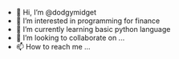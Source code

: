 - 👋 Hi, I’m @dodgymidget
- 👀 I’m interested in programming for finance
- 🌱 I’m currently learning basic python language
- 💞️ I’m looking to collaborate on ...
- 📫 How to reach me ...

<!---
dodgymidget/dodgymidget is a ✨ special ✨ repository because its `README.md` (this file) appears on your GitHub profile.
You can click the Preview link to take a look at your changes.
--->
